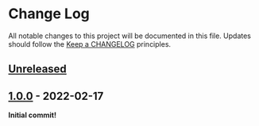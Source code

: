 # Change Log
All notable changes to this project will be documented in this file.
Updates should follow the [Keep a CHANGELOG](https://keepachangelog.com/) principles.

## [Unreleased][unreleased]

## [1.0.0] - 2022-02-17

**Initial commit!**

[Unreleased]: https://github.com/colinodell/psr-testlogger/compare/v1.0.0...main
[1.0.0]: https://github.com/colinodell/psr-testlogger/releases/tag/v1.0.0
